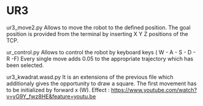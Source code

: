 # UR3
ur3_move2.py
Allows to move the robot to the defined position.
The goal position is provided from the terminal by inserting X Y Z positions of the TCP.

ur_control.py
Allows to control the robot by keyboard keys ( W - A - S - D - R -F)
Every single move adds 0.05 to the appropriate trajectory which has been selected.

ur3_kwadrat.wasd.py
It is an extensions of the previous file which additionaly gives the opportunity to draw a square.
The first movement has to be initialized by forward x (W).
Effect : https://www.youtube.com/watch?v=yG9Y_fwz8HE&feature=youtu.be

